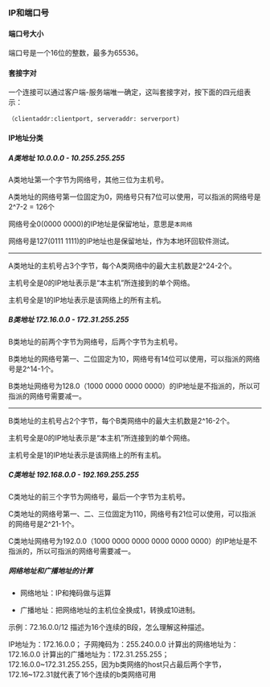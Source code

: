### IP和端口号

#### 端口号大小

端口号是一个16位的整数，最多为65536。

#### 套接字对

一个连接可以通过客户端-服务端唯一确定，这叫套接字对，按下面的四元组表示：

```
（clientaddr:clientport, serveraddr: serverport)
```



#### IP地址分类

##### A类地址 10.0.0.0 - 10.255.255.255

A类地址第一个字节为网络号，其他三位为主机号。

A类地址的网络号第一位固定为0，网络号只有7位可以使用，可以指派的网络号是2^7-2 = 126个

网络号全0(0000 0000)的IP地址是保留地址，意思是`本网络`

网络号是127(0111 1111)的IP地址也是保留地址，作为本地环回软件测试。

---

A类地址的主机号占3个字节，每个A类网络中的最大主机数是2^24-2个。

主机号全是0的IP地址表示是“本主机”所连接到的单个网络。

主机号全是1的IP地址表示是该网络上的所有主机。

##### B类地址 172.16.0.0 - 172.31.255.255

B类地址的前两个字节为网络号，后两个字节为主机号。

B类地址的网络号第一、二位固定为10，网络号有14位可以使用，可以指派的网络号是2^14-1个。

B类地址网络号为128.0（1000 0000  0000 0000）的IP地址是不指派的，所以可指派的网络号需要减一。

----

B类地址的主机号占2个字节，每个B类网络中的最大主机数是2^16-2个。

主机号全是0的IP地址表示是“本主机”所连接到的单个网络。

主机号全是1的IP地址表示是该网络上的所有主机。

##### C类地址 192.168.0.0 - 192.169.255.255
C类地址的前三个字节为网络号，最后一个字节为主机号。

C类地址的网络号第一、二、三位固定为110，网络号有21位可以使用，可以指派的网络号是2^21-1个。

C类地址网络号为192.0.0（1000 0000  0000 0000  0000 0000）的IP地址是不指派的，所以可指派的网络号需要减一。

##### 网络地址和广播地址的计算

- 网络地址：IP和掩码做与运算

- 广播地址：把网络地址的主机位全换成1，转换成10进制。

示例：72.16.0.0/12 描述为16个连续的B段，怎么理解这种描述。

IP地址为：172.16.0.0； 子网掩码为：255.240.0.0 计算出的网络地址为：172.16.0.0 计算出的广播地址为：172.31.255.255； 172.16.0.0~172.31.255.255，因为b类网络的host只占最后两个字节，172.16~172.31就代表了16个连续的b类网络可用